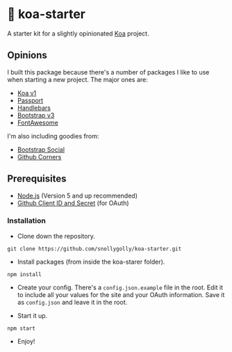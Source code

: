 # :koala: koa-starter
A starter kit for a slightly opinionated [Koa](http://koajs.com/) project.

## Opinions
I built this package because there's a number of packages I like to use when starting a new project.  The major ones are:

* [Koa v1](http://koajs.com/)
* [Passport](http://passportjs.org/)
* [Handlebars](http://handlebarsjs.com/)
* [Bootstrap v3](http://getbootstrap.com/)
* [FontAwesome](https://fortawesome.github.io/Font-Awesome/)

I'm also including goodies from:

* [Bootstrap Social](http://lipis.github.io/bootstrap-social/)
* [Github Corners](https://github.com/tholman/github-corners)

## Prerequisites
* [Node.js](https://nodejs.org/en/) (Version 5 and up recommended)
* [Github Client ID and Secret](https://github.com/settings/developers) (for OAuth)

### Installation

* Clone down the repository.
```
git clone https://github.com/snollygolly/koa-starter.git
```

* Install packages (from inside the koa-starer folder).
```
npm install
```

* Create your config.  There's a `config.json.example` file in the root.  Edit it to include all your values for the site and your OAuth information.  Save it as `config.json` and leave it in the root.

* Start it up.
```
npm start
```

* Enjoy!
